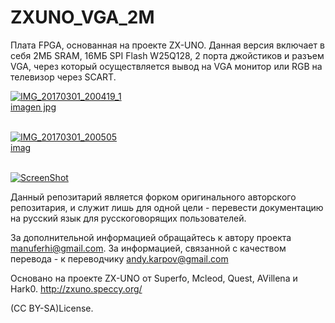 # ZXUNO_VGA_2M
Плата FPGA, основанная на проекте ZX-UNO. Данная версия включает в себя 2МБ SRAM, 16МБ SPI Flash W25Q128, 2 порта джойстиков и разъем VGA, через который осуществляется вывод на VGA монитор или RGB на телевизор через SCART.

<a href='https://postimg.org/image/sw6gj6j73/' target='_blank'><img src='https://s19.postimg.org/g4saco9f7/IMG_20170301_200419_1.jpg' border='0' alt='IMG_20170301_200419_1'/><br /><a target='_blank' href='https://postimage.org/index.php?lang=spanish'>imagen jpg</a><br /><br />

<a href='https://postimg.org/image/rfdy471kf/' target='_blank'><img src='https://s19.postimg.org/q0cdfh0hf/IMG_20170301_200505.jpg' border='0' alt='IMG_20170301_200505'/><br /><a target='_blank' href='https://postimage.org/index.php?lang=spanish'>imag</a><br /><br />

[![ScreenShot](https://s19.postimg.org/hzy2qzjjn/Captura.png)](https://youtu.be/28F_K5LQUUY)

Данный репозитарий является форком оригинального авторского репозитария, и служит лишь для одной цели - перевести документацию на русский язык для русскоговорящих пользователей.

За дополнительной информацией обращайтесь к автору проекта manuferhi@gmail.com.
За информацией, связанной с качеством перевода - к переводчику andy.karpov@gmail.com

Основано на проекте ZX-UNO от Superfo, Mcleod, Quest, AVillena и Hark0.
http://zxuno.speccy.org/

(CC BY-SA)License.
